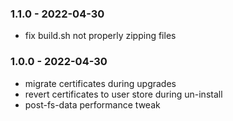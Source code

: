 ### 1.1.0 - 2022-04-30
* fix build.sh not properly zipping files

### 1.0.0 - 2022-04-30
* migrate certificates during upgrades
* revert certificates to user store during un-install
* post-fs-data performance tweak
